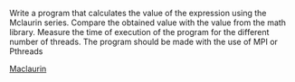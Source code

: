 Write a program that calculates the value of the expression using the Mclaurin series. Compare the
obtained value with the value from the math library. Measure the time of execution of the program
for the different number of threads. The program should be made with the use of MPI or Pthreads

[Maclaurin](http://i.imgur.com/x15sZhx.png)
